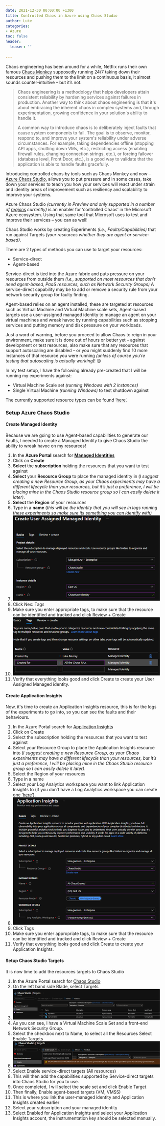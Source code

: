 ```yaml
---
date: 2021-12-30 00:00:00 +1300
title: Controlled Chaos in Azure using Chaos Studio
author: Luke
categories:
- Azure
toc: false
header:
  teaser: ''

---
```

Chaos engineering has been around for a while, Netflix runs their own famous [Chaos Monkey](https://netflix.github.io/chaosmonkey/) supposedly running 24/7 taking down their resources and pushing them to the limit on a continuous basis, it almost sounds counter-intuitive – but it’s not.

> Chaos engineering is a methodology that helps developers attain consistent reliability by hardening services against failures in production. Another way to think about chaos engineering is that it's about embracing the inherent chaos in complex systems and, through experimentation, growing confidence in your solution's ability to handle it.
>
> A common way to introduce chaos is to deliberately inject faults that cause system components to fail. The goal is to observe, monitor, respond to, and improve your system's reliability under adverse circumstances. For example, taking dependencies offline (stopping API apps, shutting down VMs, etc.), restricting access (enabling firewall rules, changing connection strings, etc.), or forcing failover (database level, Front Door, etc.), is a good way to validate that the application is able to handle faults gracefully.

Introducing controlled chaos by tools such as Chaos Monkey and now – [Azure Chaos Studio](https://azure.microsoft.com/en-us/services/chaos-studio/), allows you to put pressure and in some cases, take down your services to teach you how your services will react under strain and identity areas of improvement such as resiliency and scalability to improve your systems.

Azure Chaos Studio _(currently in Preview and only supported in a number of_ [_regions_](https://azure.microsoft.com/en-us/global-infrastructure/services/?products=chaos-studio) _currently)_ is an enabler for ‘controlled Chaos’ in the Microsoft Azure ecosystem. Using that same tool that Microsoft uses to test and improve their services – you can as well!

Chaos Studio works by creating Experiments _(i.e., Faults/Capabilities)_ that run against Targets _(your resources whether they are agent or service-based)_.

There are 2 types of methods you can use to target your resources:

* Service-direct
* Agent-based

Service-direct is tied into the Azure fabric and puts pressure on your resources from outside them _(i.e., supported on most resources that don’t need agent-based, PaaS resources, such as Network Security Groups)_ A service-direct capability may be to add or remove a security rule from your network security group for faulty finding.

Agent-based relies on an agent installed, these are targeted at resources such as Virtual Machine and Virtual Machine scale sets, Agent-based targets use a user-assigned managed identity to manage an agent on your virtual machines and wreak havoc by running capabilities such as stopping services and putting memory and disk pressure on your workloads.

Just a word of warning, before you proceed to allow Chaos to reign in your environment, make sure it is done out of hours or better yet – against development or test resources, also make sure that any resources that support autoscaling are disabled – or you might suddenly find 10 more instances of that resource you were running _(unless of course you’re testing that autoscaling is actually working)_! 😊

In my test setup, I have the following already pre-created that I will be running my experiments against:

* Virtual Machine Scale set _(running Windows with 2 instances)_
* Single Virtual Machine _(running Windows)_ to test shutdown against

The currently supported resource types can be found ‘[here](https://docs.microsoft.com/en-us/azure/chaos-studio/chaos-studio-fault-providers)’.

### Setup Azure Chaos Studio

#### Create Managed Identity

Because we are going to use Agent-based capabilities to generate our Faults, I needed to create a Managed Identity to give Chaos Studio the ability to wreak havoc on my resources!

 1. In the **Azure Portal** search for [**Managed Identities**](https://portal.azure.com/#blade/HubsExtension/BrowseResource/resourceType/Microsoft.ManagedIdentity%2FuserAssignedIdentities)
 2. Click on **Create**
 3. **Select** the **subscription** holding the resources that you want to test against
 4. **Select** your **Resource Group** to place the managed identity in (_I suggest creating a new Resource Group, as your Chaos experiments may have a different lifecycle than your resources, but it’s just a preference, I will be placing mine in the Chaos Studio resource group so I can easily delete it later)_.
 5. **Select** the **Region** of your resources
 6. Type in a **name** (_this will be the identity that you will see in logs running these experiments so make sure its something you can identify with)_
 7. ![](/uploads/azure_userassignedmanageidentity.png)
 8. Click Nex: Tags
 9. Make sure you enter appropriate tags, to make sure that the resource can be identified and tracked and click Review + Create
10. ![](/uploads/azuretags_chaos.png)
11. Verify that everything looks good and click Create to create your User Assigned Managed identity.

#### Create Application Insights

Now, it's time to create an Application Insights resource, this is for the logs of the experiments to go into, so you can see the faults and their behaviours.

 1. In the Azure Portal search for [Application Insights](https://portal.azure.com/#blade/HubsExtension/BrowseResource/resourceType/microsoft.insights%2Fcomponents)
 2. Click on Create
 3. Select the subscription holding the resources that you want to test against
 4. Select your Resource Group to place the Application Insights resource into (_I suggest creating a new Resource Group, as your Chaos experiments may have a different lifecycle than your resources, but it’s just a preference, I will be placing mine in the Chaos Studio resource group so I can easily delete it later)_.
 5. Select the Region of your resources
 6. Type in a name
 7.  Select your Log Analytics workspace you want to link Application Insights to (if you don’t have a Log Analytics workspace you can create one ‘[here](https://portal.azure.com/#blade/HubsExtension/BrowseResource/resourceType/Microsoft.OperationalInsights%2Fworkspaces)’).
 8. ![](/uploads/azure_applicationinsights.png)
 9. Click Tags
10. Make sure you enter appropriate tags, to make sure that the resource can be identified and tracked and click Review + Create
11. Verify that everything looks good and click Create to create your Application Insights.

#### Setup Chaos Studio Targets

It is now time to add the resources targets to Chaos Studio

 1. In the Azure Portal search for [Chaos Studio](https://portal.azure.com/#blade/Microsoft_Azure_Chaos/ChaosStudioMenuBlade/overview)
 2. On the left band side Blade, select Targets
 3. ![](/uploads/azure_chaosstudio_targets.png)
 4. As you can see, I have a Virtual Machine Scale Set and a front-end Network Security Group.
 5. Select the checkbox next to Name, to select all the Resources Select Enable Targets
 6. ![](/uploads/azure_chaosstudio_targets2.png)
 7. Select Enable service-direct targets (All resources)
 8. This will then add the capabilities supported by Service-direct targets into Chaos Studio for you to use.
 9. Once completed, I will select the scale set and click Enable Target
10. Then finally, Enable agent-based targets (VM, VMSS)
11. This is where you link the user-managed identity and Application Insights created earlier
12. Select your subscription and your managed identity
13. Select Enabled for Application Insights and select your Application Insights account, the instrumentation key should be selected manually.